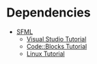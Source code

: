 # Dependencies

- [SFML](https://www.sfml-dev.org/index.php)
  - [Visual Studio Tutorial](https://www.sfml-dev.org/tutorials/2.5/start-vc.php)
  - [Code::Blocks Tutorial](https://www.sfml-dev.org/tutorials/2.5/start-cb.php)
  - [Linux Tutorial](https://www.sfml-dev.org/tutorials/2.5/start-linux.php)
